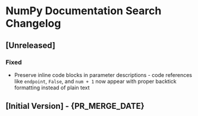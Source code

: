 # NumPy Documentation Search Changelog

## [Unreleased]

### Fixed
- Preserve inline code blocks in parameter descriptions - code references like `endpoint`, `False`, and `num + 1` now appear with proper backtick formatting instead of plain text

## [Initial Version] - {PR_MERGE_DATE}